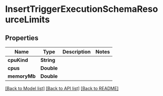 # InsertTriggerExecutionSchemaResourceLimits

## Properties
Name | Type | Description | Notes
------------ | ------------- | ------------- | -------------
**cpuKind** | **String** |  | 
**cpus** | **Double** |  | 
**memoryMb** | **Double** |  | 

[[Back to Model list]](../README.md#documentation-for-models) [[Back to API list]](../README.md#documentation-for-api-endpoints) [[Back to README]](../README.md)


